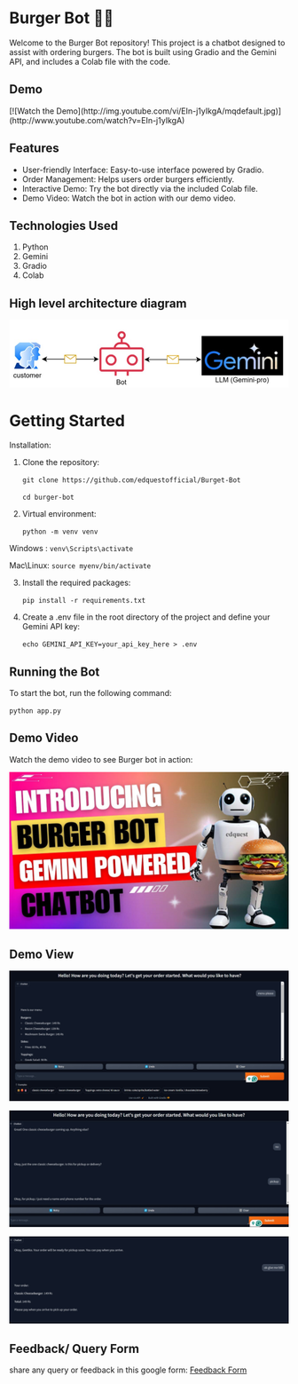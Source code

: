 <h1>Burger Bot 🍔🤖</h1>

Welcome to the Burger Bot repository! This project is a chatbot designed to assist with ordering burgers. The bot is built using Gradio and the Gemini API, and includes a Colab file with the code.

<h2>Demo</h2>
[![Watch the Demo](http://img.youtube.com/vi/EIn-j1yIkgA/mqdefault.jpg)](http://www.youtube.com/watch?v=EIn-j1yIkgA)

<h2>Features</h2>

* User-friendly Interface: Easy-to-use interface powered by Gradio.
* Order Management: Helps users order burgers efficiently.
* Interactive Demo:  Try the bot directly via the included Colab file.
* Demo Video: Watch the bot in action with our demo video.

<h2>Technologies Used</h2>

  1. Python
  2. Gemini
  3. Gradio
  4. Colab

<h2>High level architecture diagram</h2>

![image](images/Architecturaldiagram.jpeg)


<h1> Getting Started </h1>

</h2>Installation:</h2>

1. Clone the repository:

   `git clone https://github.com/edquestofficial/Burget-Bot `
   
   `cd burger-bot`

2. Virtual environment:
   
   `python -m venv venv  `
   
  Windows :    `venv\Scripts\activate  `
  
  Mac\Linux:   `source myenv/bin/activate` 

3. Install the required packages:
   
   `pip install -r requirements.txt`

4. Create a .env file in the root directory of the project and define your Gemini API key:

   `echo GEMINI_API_KEY=your_api_key_here > .env`


<h2> Running the Bot </h2>

To start the bot, run the following command:

`python app.py`

<h2> Demo Video </h2>
Watch the demo video to see Burger bot in action:

[![Watch the video](images/thumbnail.jpg)](https://www.youtube.com/watch?v=EIn-j1yIkgA)
   
<h2>Demo View</h2>

![image](https://github.com/edquestofficial/Burget-Bot/blob/main/images/1_demo.jpeg)

![image](https://github.com/edquestofficial/Burget-Bot/blob/main/images/2_demo.jpeg)

![image](https://github.com/edquestofficial/Burget-Bot/blob/main/images/3_demo.jpeg)


<h2> Feedback/ Query Form </h2>

share any query or feedback in this google form: [Feedback Form](https://forms.gle/EVLTwUMsdtiidKkR9)
